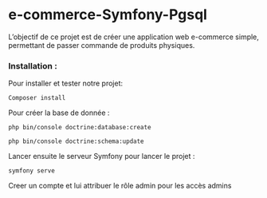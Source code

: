 # e-commerce-Symfony-Pgsql

L’objectif de ce projet est de créer une application web e-commerce simple, permettant de passer commande de produits physiques.


### Installation : 

Pour installer et tester notre projet: 


```
Composer install
```

Pour créer la base de donnée :

```
php bin/console doctrine:database:create
```

```
php bin/console doctrine:schema:update
```


Lancer ensuite le serveur Symfony pour lancer le projet :

```
symfony serve 
```

Creer un compte et lui attribuer le rôle admin pour les accès admins
